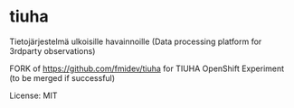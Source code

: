 # tiuha
Tietojärjestelmä ulkoisille havainnoille (Data processing platform for 3rdparty observations)

FORK of https://github.com/fmidev/tiuha for TIUHA OpenShift Experiment (to be merged if successful)

License: MIT
